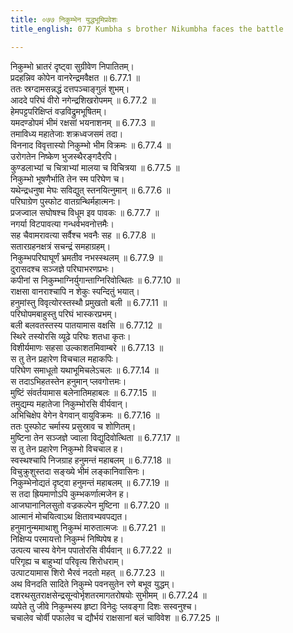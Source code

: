```yaml
---
title: ०७७ निकुम्भेन युद्धभूमिप्रवेशः
title_english: 077 Kumbha s brother Nikumbha faces the battle

---
```

<div class="audioEmbed"  caption="श्रीराम-हरिसीताराममूर्ति-घनपाठिभ्यां वचनम्" src="https://archive.org/download/Ramayana-recitation-Sriram-harisItArAmamUrti-Ghanapaati-v2/Kanda_6/Kanda_6_YK-077-Kumbha_s_brother,_Nikumbha_faces_the_battle_0.mp3"></div>

निकुम्भो भ्रातरं दृष्ट्वा सुग्रीवेण निपातितम्।  
प्रदहन्निव कोपेन वानरेन्द्रमवैक्षत ॥ 6.77.1 ॥   
ततः स्रग्दामसन्नद्धं दत्तपञ्चाङ्गुलं शुभम्।  
आददे परिघं वीरो नगेन्द्रशिखरोपमम् ॥ 6.77.2 ॥   
हेमपट्टपरिक्षिप्तं वज्रविद्रुमभूषितम्।  
यमदण्डोपमं भीमं रक्षसां भयनाशनम् ॥ 6.77.3 ॥   
तमाविध्य महातेजाः शक्रध्वजसमं तदा।  
विननाद विवृत्तास्यो निकुम्भो भीम विक्रमः ॥ 6.77.4 ॥   
उरोगतेन निष्केण भुजस्थैरङ्गदैरपि।  
कुण्डलाभ्यां च चित्राभ्यां मालया च विचित्रया ॥ 6.77.5 ॥   
निकुम्भो भूषणैर्भाति तेन स्म परिघेण च।  
यथेन्द्रधनुषा मेघः सविद्युत् स्तनयित्नुमान् ॥ 6.77.6 ॥   
परिघाग्रेण पुस्फोट वातग्रन्थिर्महात्मनः।  
प्रजज्वाल सघोषश्च विधूम इव पावकः ॥ 6.77.7 ॥   
नगर्या विटपावत्या गन्धर्वभवनोत्तमैः।  
सह चैवामरावत्या सर्वैश्च भवनैः सह ॥ 6.77.8 ॥   
सतारग्रहनक्षत्रं सचन्द्रं समहाग्रहम्।  
निकुम्भपरिघाघूर्णं भ्रमतीव नभस्स्थलम् ॥ 6.77.9 ॥   
दुरासदश्च सञ्जज्ञे परिघाभरणप्रभः।  
कपीनां स निकुम्भाग्निर्युगान्ताग्निरिवोत्थितः ॥ 6.77.10 ॥   
राक्षसा वानराश्चापि न शेकुः स्पन्दितुं भयात्।  
हनुमांस्तु विवृत्योरस्तस्थौ प्रमुखतो बली ॥ 6.77.11 ॥   
परिघोपमबाहुस्तु परिघं भास्करप्रभम्।  
बली बलवतस्तस्य पातयामास वक्षसि ॥ 6.77.12 ॥   
स्थिरे तस्योरसि व्यूढे परिघः शतधा कृतः।  
विशीर्यमाणः सहसा उल्काशतमिवाम्बरे ॥ 6.77.13 ॥   
स तु तेन प्रहारेण विचचाल महाकपिः।  
परिघेण समाधूतो यथाभूमिचलेऽचलः ॥ 6.77.14 ॥   
स तदाऽभिहतस्तेन हनुमान् प्लवगोत्तमः।  
मुष्टिं संवर्तयामास बलेनातिमहाबलः ॥ 6.77.15 ॥   
तमुद्यम्य महातेजा निकुम्भोरसि वीर्यवान्।  
अभिचिक्षेप वेगेन वेगवान् वायुविक्रमः ॥ 6.77.16 ॥   
ततः पुस्फोट चर्मास्य प्रसुस्राव च शोणितम्।  
मुष्टिना तेन सञ्जज्ञे ज्वाला विद्युदिवोत्थिता ॥ 6.77.17 ॥   
स तु तेन प्रहारेण निकुम्भो विचचाल ह।  
स्वस्थश्चापि निजग्राह हनुमन्तं महाबलम् ॥ 6.77.18 ॥   
विचुक्रुशुस्तदा सङ्ख्ये भीमं लङ्कानिवासिनः।  
निकुम्भेनोद्यतं दृष्ट्वा हनुमन्तं महाबलम् ॥ 6.77.19 ॥   
स तदा ह्रियमाणोऽपि कुम्भकर्णात्मजेन ह।  
आजघानानिलसुतो वज्रकल्पेन मुष्टिना ॥ 6.77.20 ॥   
आत्मानं मोचयित्वाऽथ क्षितावभ्यवपद्यत।  
हनुमानुन्ममाथाशु निकुम्भं मारुतात्मजः ॥ 6.77.21 ॥   
निक्षिप्य परमायत्तो निकुम्भं निष्पिपेष ह।  
उत्पत्य चास्य वेगेन पपातोरसि वीर्यवान् ॥ 6.77.22 ॥   
परिगृह्य च बाहुभ्यां परिवृत्य शिरोधराम्।  
उत्पाटयामास शिरो भैरवं नदतो महत् ॥ 6.77.23 ॥   
अथ विनदति सादिते निकुम्भे पवनसुतेन रणे बभूव युद्धम्।  
दशरथसुतराक्षसेन्द्रसून्वोर्भृशतरमागतरोषयोः सुभीमम् ॥ 6.77.24 ॥   
व्यपेते तु जीवे निकुम्भस्य हृष्टा विनेदुः प्लवङ्गा दिशः सस्वनुश्च।  
चचालेव चोर्वी पफालेव च द्यौर्भयं राक्षसानां बलं चाविवेश ॥ 6.77.25 ॥   